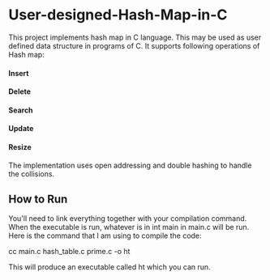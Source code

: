 # User-designed-Hash-Map-in-C

This project implements hash map in C language. This may be used as user defined data structure in programs of C.
It supports following operations of Hash map:
#### Insert
#### Delete
#### Search
#### Update
#### Resize

The implementation uses open addressing and double hashing to handle the collisions.

## How to Run

You'll need to link everything together with your compilation command. When the executable is run, whatever is in int main in main.c will be run. 
Here is the command that I am using to compile the code:

cc main.c hash_table.c prime.c -o ht

This will produce an executable called ht which you can run.
